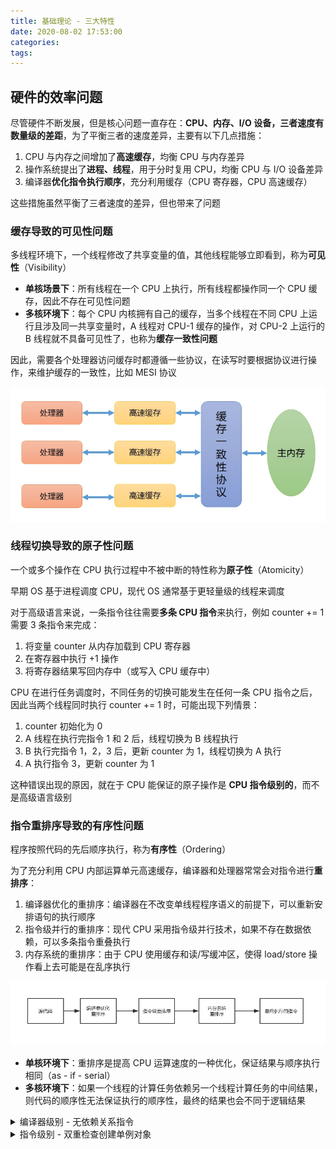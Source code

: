 ```yaml
---
title: 基础理论 - 三大特性
date: 2020-08-02 17:53:00
categories: 
tags:
---
```

## 硬件的效率问题
尽管硬件不断发展，但是核心问题一直存在：**CPU、内存、I/O 设备，三者速度有数量级的差距**，为了平衡三者的速度差异，主要有以下几点措施：

1. CPU 与内存之间增加了**高速缓存**，均衡 CPU 与内存差异
2. 操作系统提出了**进程、线程**，用于分时复用 CPU，均衡 CPU 与 I/O 设备差异
3. 编译器**优化指令执行顺序**，充分利用缓存（CPU 寄存器，CPU 高速缓存）

这些措施虽然平衡了三者速度的差异，但也带来了问题

### 缓存导致的可见性问题
多线程环境下，一个线程修改了共享变量的值，其他线程能够立即看到，称为**可见性**（Visibility）

- **单核场景下**：所有线程在一个 CPU 上执行，所有线程都操作同一个 CPU 缓存，因此不存在可见性问题
- **多核环境下**：每个 CPU 内核拥有自己的缓存，当多个线程在不同 CPU 上运行且涉及同一共享变量时，A 线程对 CPU-1 缓存的操作，对 CPU-2 上运行的 B 线程就不具备可见性了，也称为**缓存一致性问题**

因此，需要各个处理器访问缓存时都遵循一些协议，在读写时要根据协议进行操作，来维护缓存的一致性，比如 MESI 协议

<div align=center>

<img src="/img/Java/JMMCPU.png" style="zoom:70%">

</div>


### 线程切换导致的原子性问题
一个或多个操作在 CPU 执行过程中不被中断的特性称为**原子性**（Atomicity）

早期 OS 基于进程调度 CPU，现代 OS 通常基于更轻量级的线程来调度

对于高级语言来说，一条指令往往需要**多条 CPU 指令**来执行，例如 counter += 1 需要 3 条指令来完成：

1. 将变量 counter 从内存加载到 CPU 寄存器
2. 在寄存器中执行 +1 操作
3. 将寄存器结果写回内存中（或写入 CPU 缓存中）

CPU 在进行任务调度时，不同任务的切换可能发生在任何一条 CPU 指令之后，因此当两个线程同时执行 counter += 1 时，可能出现下列情景：

1. counter 初始化为 0
2. A 线程在执行完指令 1 和 2 后，线程切换为 B 线程执行
3. B 执行完指令 1，2，3 后，更新 counter 为 1，线程切换为 A 执行
4. A 执行指令 3，更新 counter 为 1

这种错误出现的原因，就在于 CPU 能保证的原子操作是 **CPU 指令级别的**，而不是高级语言级别


### 指令重排序导致的有序性问题
程序按照代码的先后顺序执行，称为**有序性**（Ordering）

为了充分利用 CPU 内部运算单元高速缓存，编译器和处理器常常会对指令进行**重排序**：

1. 编译器优化的重排序：编译器在不改变单线程程序语义的前提下，可以重新安排语句的执行顺序
2. 指令级并行的重排序：现代 CPU 采用指令级并行技术，如果不存在数据依赖，可以多条指令重叠执行
3. 内存系统的重排序：由于 CPU 使用缓存和读/写缓冲区，使得 load/store 操作看上去可能是在乱序执行

<div align=center>

<img src="/img/Java/Reorder.png" style="zoom:100%">

</div>

- **单核环境下**：重排序是提高 CPU 运算速度的一种优化，保证结果与顺序执行相同（as - if - serial）
- **多核环境下**：如果一个线程的计算任务依赖另一个线程计算任务的中间结果，则代码的顺序性无法保证执行的顺序性，最终的结果也会不同于逻辑结果


<details>
<summary>编译器级别 - 无依赖关系指令</summary>

```java
/**
 * 两个线程，一个执行 writer，一个执行 reader
 * 正常情况：A 执行完成后，才会执行 D
 * 重排序后：A 和 B 无依赖关系，因此 B 可能先于 A 执行，导致 D 也先于 A 执行
 */
public class ReorderDemo {
    int counter = 0;
    boolean flag = false;

    public void writer() {
        counter = 1;  // 1
        flag = true;  // 2
    }

    public void reader() {
        if (flag) {   // 3
            System.out.println(counter);  //4
        }
    }
}
```

</details>

<details>
<summary>指令级别 - 双重检查创建单例对象</summary>

```java
/**
 * 双重 null 检查创建单例对象
 * 正常情况：
 *  1. 线程 A，线程 B 同时调用 getInstance()
 *  2. 同时发现 instance == null，竞争对 Singleton.class 加锁
 *  3，JVM 保证只有一个线程成功，假设 A 成功
 *  4. A 创建一个 Singleton 实例，释放锁
 *  5. B 获得锁，且发现 instance != null，不会重复创建实例
 *
 */
public class Singleton {
    static Singleton instance;
    static Singleton getInstance(){
        if (instance == null) {
            synchronized(Singleton.class) {
                if (instance == null)
                    instance = new Singleton();
            }
        }
        return instance;
    }
}
```

</details>

